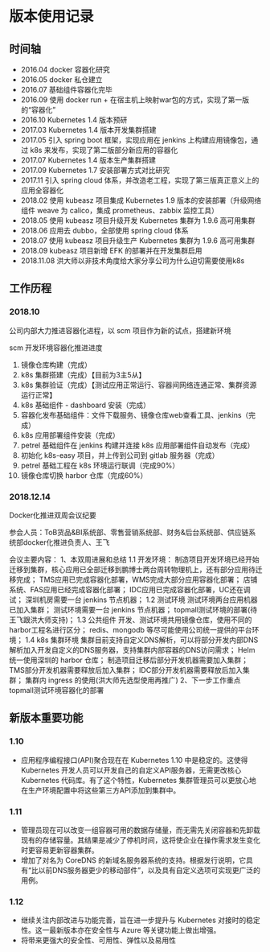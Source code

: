 # 版本使用记录

## 时间轴

- 2016.04 docker 容器化研究
- 2016.05 docker 私仓建立
- 2016.07 基础组件容器化完毕
- 2016.09 使用 docker run + 在宿主机上映射war包的方式，实现了第一版的“容器化”
- 2016.10 Kubernetes 1.4 版本预研
- 2017.03 Kubernetes 1.4 版本开发集群搭建
- 2017.05 引入 spring boot 框架，实现应用在 jenkins 上构建应用镜像包，通过 k8s 来发布，实现了第二版部分新应用的容器化
- 2017.07 Kubernetes 1.4 版本生产集群搭建
- 2017.09 Kubernetes 1.7 安装部署方式对比研究
- 2017.11 引入 spring cloud 体系，并改造老工程，实现了第三版真正意义上的应用全容器化
- 2018.02 使用 kubeasz 项目集成 Kubernetes 1.9 版本的安装部署（升级网络组件 weave 为 calico，集成 prometheus、zabbix 监控工具）
- 2018.05 使用 kubeasz 项目升级开发 Kubernetes 集群为 1.9.6 高可用集群
- 2018.06 应用去 dubbo，全部使用 spring cloud 体系 
- 2018.07 使用 kubeasz 项目升级生产 Kubernetes 集群为 1.9.6 高可用集群
- 2018.09 kubeasz 项目新增 EFK 的部署并在开发集群启用
- 2018.11.08 洪大师以非技术角度给大家分享公司为什么迫切需要使用k8s

## 工作历程

### 2018.10

公司内部大力推进容器化进程，以 scm 项目作为新的试点，搭建新环境

scm 开发环境容器化推进进度
1. 镜像仓库构建（完成）
2. k8s 集群搭建（完成）【目前为3主5从】
3. k8s 集群验证（完成）【测试应用正常运行、容器间网络连通正常、集群资源运行正常】
4. k8s 基础组件 - dashboard 安装（完成）
5. 容器化发布基础组件：文件下载服务、镜像仓库web查看工具、jenkins（完成）
6. k8s 应用部署组件安装（完成）
7. petrel 基础组件在 jenkins 构建并连接 k8s 应用部署组件自动发布（完成）
8. 初始化 k8s-easy 项目，并上传到公司到 gitlab 服务器（完成）
9. petrel 基础工程在 k8s 环境运行联调（完成90%）
10. 镜像仓库切换 harbor 仓库（完成60%）

### 2018.12.14

Docker化推进双周会议纪要

参会人员：ToB货品&BI系统部、零售营销系统部、财务&后台系统部、供应链系统部docker化推进负责人、王飞

会议主要内容：
1、本双周进展和总结
	1.1 开发环境：
		制造项目开发环境已经开始迁移到集群，核心应用已全部迁移到鹏博士两台周转物理机上，还有部分应用待迁移完成；
		TMS应用已完成容器化部署，WMS完成大部分应用容器化部署；
		店铺系统、FAS应用已经完成容器化部署；
		IDC应用已完成容器化部署，UC还在调试；
		深圳机房需要一台 jenkins 节点机器；
	1.2 测试环境
		测试环境两台应用机器已加入集群；
		测试环境需要一台 jenkins 节点机器；
		topmall测试环境的部署(待王飞跟洪大师支持)；
	1.3 公共组件
		开发、测试环境共用镜像仓库，使用不同的harbor工程名进行区分；
		redis、mongodb 等尽可能使用公司统一提供的平台环境；
	1.4 k8s 集群环境
		集群目前支持自定义DNS解析，可以将部分开发内部DNS解析加入开发自定义的DNS服务器，支持集群内部容器的DNS访问需求；
		Helm 统一使用深圳的 harbor 仓库；
		制造项目迁移后部分开发机器需要加入集群；
		TMS部分开发机器需要释放后加入集群；
		IDC部分开发机器需要释放后加入集群；
		集群内 ingress 的使用(洪大师先选型使用再推广)
2、下一步工作重点
	topmall测试环境容器化的部署



## 新版本重要功能

### 1.10

- 应用程序编程接口(API)聚合现在在 Kubernetes 1.10 中是稳定的。这使得 Kubernetes 开发人员可以开发自己的自定义API服务器，无需更改核心 Kubernetes 代码库。有了这个特性，Kubernetes 集群管理员可以更放心地在生产环境配置中将这些第三方API添加到集群中。

### 1.11

- 管理员现在可以改变一组容器可用的数据存储量，而无需先关闭容器和先卸载现有的存储容量。其结果是减少了停机时间，这将使企业在操作需求发生变化时更容易更新容器集群。
- 增加了对名为 CoreDNS 的新域名服务器系统的支持。根据发行说明，它具有“比以前DNS服务器更少的移动部件”，以及具有自定义选项可实现更广泛的用例。 

### 1.12

- 继续关注内部改进与功能完善，旨在进一步提升与 Kubernetes 对接时的稳定性。这一最新版本亦在安全性与 Azure 等关键功能上做出增强。
- 将带来更强大的安全性、可用性、弹性以及易用性